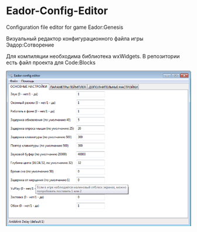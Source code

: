 # Eador-Config-Editor
Configuration file editor for game Eador:Genesis

Визуальный редактор конфигурационного файла игры Эадор:Сотворение

Для компиляции необходима библиотека wxWidgets. В репозитории есть файл проекта для Code:Blocks

![Иллюстрация к проекту](https://github.com/Synoecium/Eador-Config-Editor/blob/master/ConfigEd.png)
